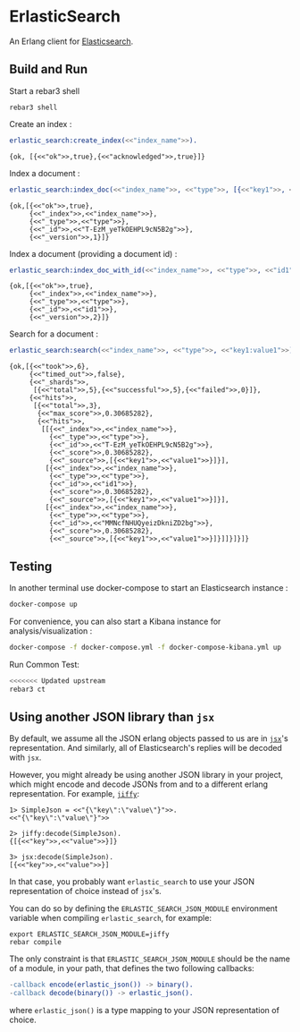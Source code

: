 ErlasticSearch
======================================

An Erlang client for [Elasticsearch](https://www.elastic.co/products/elasticsearch).

Build and Run
-------------

Start a rebar3 shell 

```shell
rebar3 shell
```

Create an index :

```erlang
erlastic_search:create_index(<<"index_name">>).
```
```
{ok, [{<<"ok">>,true},{<<"acknowledged">>,true}]}
```

Index a document : 

```erlang
erlastic_search:index_doc(<<"index_name">>, <<"type">>, [{<<"key1">>, <<"value1">>}]).
```
```
{ok,[{<<"ok">>,true},
     {<<"_index">>,<<"index_name">>},
     {<<"_type">>,<<"type">>},
     {<<"_id">>,<<"T-EzM_yeTkOEHPL9cN5B2g">>},
     {<<"_version">>,1}]}
````

Index a document (providing a document id) : 

```erlang
erlastic_search:index_doc_with_id(<<"index_name">>, <<"type">>, <<"id1">>, [{<<"key1">>, <<"value1">>}]).
```
```
{ok,[{<<"ok">>,true},
     {<<"_index">>,<<"index_name">>},
     {<<"_type">>,<<"type">>},
     {<<"_id">>,<<"id1">>},
     {<<"_version">>,2}]}
```

Search for a document : 

```erlang
erlastic_search:search(<<"index_name">>, <<"type">>, <<"key1:value1">>).
```
```
{ok,[{<<"took">>,6},
     {<<"timed_out">>,false},
     {<<"_shards">>,
      [{<<"total">>,5},{<<"successful">>,5},{<<"failed">>,0}]},
     {<<"hits">>,
      [{<<"total">>,3},
       {<<"max_score">>,0.30685282},
       {<<"hits">>,
        [[{<<"_index">>,<<"index_name">>},
          {<<"_type">>,<<"type">>},
          {<<"_id">>,<<"T-EzM_yeTkOEHPL9cN5B2g">>},
          {<<"_score">>,0.30685282},
          {<<"_source">>,[{<<"key1">>,<<"value1">>}]}],
         [{<<"_index">>,<<"index_name">>},
          {<<"_type">>,<<"type">>},
          {<<"_id">>,<<"id1">>},
          {<<"_score">>,0.30685282},
          {<<"_source">>,[{<<"key1">>,<<"value1">>}]}],
         [{<<"_index">>,<<"index_name">>},
          {<<"_type">>,<<"type">>},
          {<<"_id">>,<<"MMNcfNHUQyeizDkniZD2bg">>},
          {<<"_score">>,0.30685282},
          {<<"_source">>,[{<<"key1">>,<<"value1">>}]}]]}]}]}
```

Testing
-------

In another terminal use docker-compose to start an Elasticsearch instance :

```bash
docker-compose up
```

For convenience, you can also start a Kibana instance for analysis/visualization :

```bash
docker-compose -f docker-compose.yml -f docker-compose-kibana.yml up
```

Run Common Test:

```bash
<<<<<<< Updated upstream
rebar3 ct
```

Using another JSON library than `jsx`
-------------------------------------

By default, we assume all the JSON erlang objects passed to us are in
[`jsx`](https://github.com/talentdeficit/jsx)'s representation.
And similarly, all of Elasticsearch's replies will be decoded with `jsx`.

However, you might already be using another JSON library in your project, which
might encode and decode JSONs from and to a different erlang representation.
For example, [`jiffy`](https://github.com/davisp/jiffy):

```
1> SimpleJson = <<"{\"key\":\"value\"}">>.
<<"{\"key\":\"value\"}">>
```

```
2> jiffy:decode(SimpleJson).
{[{<<"key">>,<<"value">>}]}
```

```
3> jsx:decode(SimpleJson).
[{<<"key">>,<<"value">>}]
```
In that case, you probably want `erlastic_search` to use your JSON
representation of choice instead of `jsx`'s.

You can do so by defining the `ERLASTIC_SEARCH_JSON_MODULE` environment
variable when compiling `erlastic_search`, for example:
```shell
export ERLASTIC_SEARCH_JSON_MODULE=jiffy
rebar compile
```

The only constraint is that `ERLASTIC_SEARCH_JSON_MODULE` should be the name
of a module, in your path, that defines the two following callbacks:

```erlang
-callback encode(erlastic_json()) -> binary().
-callback decode(binary()) -> erlastic_json().
```
where `erlastic_json()` is a type mapping to your JSON representation of choice.
